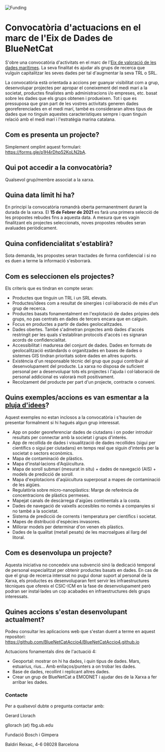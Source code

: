 ![Funding](https://github.com/BlueNetCatAccio4/BlueNetCatAccio4.github.io/blob/main/img/funding.png)
# Convocatòria d'actuacions en el marc de l'Eix de Dades de BlueNetCat

S'obre una convocatòria d'activitats en el marc de l'[Eix de valoració de les dades marítimes](https://github.com/BlueNetCatAccio4/convocatoria). La seva finalitat és ajudar als grups de recerca que vulguin capitalitzar les seves dades per tal d'augmentar la seva TRL o SRL. 

La convocatòria està orientada a accions per guanyar visibilitat com a grup, desenvolupar projectes per apropar el coneixement del medi marí a la societat, productes finalistes amb administracions i/o empreses, etc. basat sobre les dades que els grups obtenen i produeixen. Tot i que es pressuposa que gran part de les vostres activitats generen dades georeferenciades en el medi marí, també es consideraran altres tipus de dades que no tinguin aquestes característiques sempre i quan tinguin relació amb el medi marí i l'estratègia marina catalana.

## Com es presenta un projecte?

Simplement omplint aquest formulari: https://forms.gle/p1H4rDhp52KoLN2bA.

## Qui pot accedir a la convocatòria?
Qualsevol grup/membre associat a la xarxa.

## Quina data límit hi ha?
En principi la convocatòria romandrà oberta permanentment durant la durada de la xarxa. El <strong>15 de Febrer de 2021</strong> es farà una primera selecció de les propostes rebudes fins a aquesta data. A mesura que es vagin finalitzant els projectes seleccionats, noves propostes rebudes seran avaluades periòdicament.

## Quina confidencialitat s'establirà?
Sota demanda, les propostes seran tractades de forma confidencial i si no es duen a terme la informació s'esborrarà.

## Com es seleccionen els projectes?
Els criteris que es tindran en compte seran:
- Productes que tinguin un TRL i un SRL elevats.
- Productes/idees com a resultat de sinergies i col·laboració de més d'un grup de recerca.
- Productes basats fonamentalment en l'explotació de dades pròpies dels grups, no pas centrats en dades de tercers encara que en calguin.
- Focus en productes a partir de dades geolocalitzades.
- Dades obertes. També s'admetran projectes amb dades d'accés restringit per les quals s'establiran protocols d'accés i es signaran acords de confidencialitat.
- Accessibilitat i maduresa del conjunt de dades. Dades en formats de geolocalització estàndards o organitzades en bases de dades o sistemes GIS tindran prioritats sobre dades en altres suports.
- Existència d'un responsable tècnic del grup que pugui contribuir al desenvolupament del producte. La xarxa no disposa de suficient personal per a desenvolupar tots els projectes i l'ajuda i col·laboració de personal addicional es valorarà molt positivament.
- Recolzament del producte per part d'un projecte, contracte o conveni.

## Quins exemples/accions es van esmentar a la [pluja d'idees](plujadidees_report.md)?
Aquest exemples no estan inclosos a la convocatòria i s'haurien de presentar formalment si hi hagués algun grup interessat.
- App on poder georeferenciar dades de ciutadans i on poder introduir resultats per connectar amb la societat i grups d'interès.
- App de recollida de dades i visualització de dades recollides (sigui per científics o sigui per ciutadans) en temps real que siguin d'interès per la societat o sectors econòmics.
- Mapa de contaminació de plàstics.
- Mapa d'instal·lacions d'Aqüicultura.
- Mapa de soroll submarí (mesurat in situ) + dades de navegació (AIS) + models de predicció de soroll.
- Mapa d'explotacions d'aqüicultura superposat a mapes de contaminació de les aigües.
- Regulatòria sobre micro-nanoplàstics: Marge de referència de concentracions de plàstics permeses.
- Mapejat canals de descàrrega d'aigües continentals a la costa.
- Dades de navegació de vaixells accesibles no només a companyies si no també a la societat.
- Sistema de predicció de corrents i temperatura per científics i societat.
- Mapes de distribució d'espècies invasores.
- Millorar models per determinar d'on venen els plàstics.
- Dades de la qualitat (metall pesats) de les macroalgues al llarg del litoral.

 ## Com es desenvolupa un projecte?
Aquesta iniciativa no concedeix una subvenció sinó la dedicació temporal de personal especialitzat per obtenir productes basats en dades. En cas de que el grup de recerca interssat no pugui donar suport al personal de la Xarxa, els productes es desenvoluparan fent servir les infraestructures tècniques que ofereix el CSIC-ICM en la fase de desenvolupament però podran ser instal·lades un cop acabades en infraestructures dels grups interessats.

## Quines accions s'estan desenvolupant actualment?
Podeu consultar les aplicacions web que s'estan duent a terme en aquest repositori: https://github.com/BlueNetCatAccio4/BlueNetCatAccio4.github.io

Actuacions fonamentals dins de l'actuació 4:
- Geoportal: mostrar on hi ha dades, i quin tipus de dades. Mars, estuarius, rius… Amb enllaços/punters a on trobar les dades.
- Base de dades, recollint i replicant altres dades.
- Crear un grup de BlueNetCat a EMODNET i ajudar des de la Xarxa a fer arribar les dades.


### Contacte
Per a qualsevol dubte o pregunta contactar amb:

Gerard Llorach

gllorach (at) fbg.ub.edu

Fundació Bosch i Gimpera

Baldiri Reixac, 4-6 08028 Barcelona


